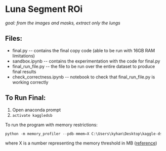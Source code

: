 # Luna Segment ROi
*goal: from the images and masks, extract only the lungs*

## Files:
* final.py -- contains the final copy code (able to be run with 16GB RAM limitations)
* sandbox.ipynb -- contains the experimentation with the code for final.py
* final_run_file.py -- the file to be run over the entire dataset to produce final results
* check_correctness.ipynb -- notebook to check that final_run_file.py is working correctly

## To Run Final:
1. Open anaconda prompt
2. `activate kaggledsb`

To run the program with memory restrictions:
```python
python -m memory_profiler --pdb-mmem=X C:\Users\kyhan\Desktop\kaggle-dsb\code\pipeline\build-simple-model\luna-segment-lung-roi\final_run_file.py
```
where X is a number representing the memory threshold in MB ([reference](https://github.com/fabianp/memory_profiler#setting-debugger-breakpoints))